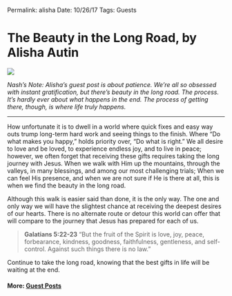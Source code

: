 Permalink: alisha
Date: 10/26/17
Tags: Guests

# The Beauty in the Long Road, by Alisha Autin

![](https://i.imgur.com/2algk5a.jpg)

*Nash’s Note: Alisha’s guest post is about patience. We’re all so obsessed with instant gratification, but there’s beauty in the long road. The process. It’s hardly ever about what happens in the end. The process of getting there, though, is where life truly happens.*

- - -

How unfortunate it is to dwell in a world where quick fixes and easy way outs trump long-term hard work and seeing things to the finish. Where “Do what makes you happy,” holds priority over, “Do what is right.” We all desire to love and be loved, to experience endless joy, and to live in peace; however, we often forget that receiving these gifts requires taking the long journey with Jesus. When we walk with Him up the mountains, through the valleys, in many blessings, and among our most challenging trials; When we can feel His presence, and when we are not sure if He is there at all, this is when we find the beauty in the long road.

Although this walk is easier said than done, it is the only way. The one and only way we will have the slightest chance at receiving the deepest desires of our hearts. There is no alternate route or detour this world can offer that will compare to the journey that Jesus has prepared for each of us.

> **Galatians 5:22-23** “But the fruit of the Spirit is love, joy, peace, forbearance, kindness, goodness, faithfulness, gentleness, and self-control. Against such things there is no law.”

Continue to take the long road, knowing that the best gifts in life will be waiting at the end.

#### More: **[Guest Posts](http://nashp.com/guest)**
